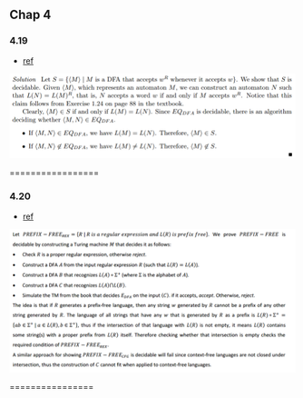 ## Chap 4

### 4.19
- [ref](http://www.cs.bu.edu/fac/hwxi/academic/courses/eces-670/HANDOUTS/solution8.pdf)

![](../figs/4-19.PNG)

=================

### 4.20
- [ref](http://www.stolerman.net/studies/cs525/cs525_ch04_preparation.pdf)

![](../figs/4-20.PNG)

================
